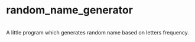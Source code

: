 # random_name_generator
<br>
A little program which generates random name based on letters frequency.